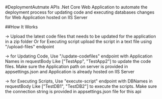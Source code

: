 #DeploymentAutmate APIs
.Net Core Web Application to automate the deployment process for updating code and executing databases changes for Web Application hosted on IIS Server

##How It Works

-> Upload the latest code files that needs to be updated for the application in a zip folder  Or for Executing script upload the script in a text file using "/upload-files" endpoint

-> for Updating Code, Use "/update-codefiles" endpoint with Application Names in requestBody Like ["TestApp", "TestApp2"] to update the code files. 
   Make sure the Application path on server is provided in appsettings.json and Application is already hosted on IIS Server
   
-> for Executing Scripts, Use "execute-script" endpoint with DBNames in requestBody Like ["TestDB1", "TestDB2"] to execute the scripts. Make sure the connection string is provided in 
   appsettings.json file for this api
